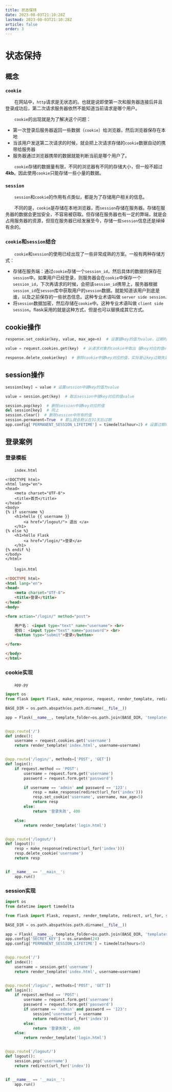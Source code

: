 ```yaml
---
title: 状态保持
date: 2023-08-03T21:10:28Z
lastmod: 2023-08-03T21:10:28Z
article: false
order: 3
---
```


# 状态保持

## 概念

### `cookie`

　　在网站中，`http`请求是无状态的。也就是说即使第一次和服务器连接后并且登录成功后，第二次请求服务器依然不能知道当前请求是哪个用户。

　　`cookie`的出现就是为了解决这个问题：

- 第一次登录后服务器返回一些数据（`cookie`）给浏览器，然后浏览器保存在本地
- 当该用户发送第二次请求的时候，就会把上次请求存储的`cookie`数据自动的携带给服务器
- 服务器通过浏览器携带的数据就能判断当前是哪个用户了。

　　`cookie`存储的数据量有限，不同的浏览器有不同的存储大小，但一般不超过**4kb**。因此使用`cookie`只能存储一些小量的数据。

### `session`

　　`session`和`cookie`的作用有点类似，都是为了存储用户相关的信息。

　　不同的是，`cookie`是存储在本地浏览器，而`session`存储在服务器。存储在服务器的数据会更加安全，不容易被窃取。但存储在服务器也有一定的弊端，就是会占用服务器的资源，但现在服务器已经发展至今，存储一些`session`信息还是绰绰有余的。

### `cookie`和`session`结合

　　`cookie`和`session`的使用已经出现了一些非常成熟的方案。一般有两种存储方式：

- 存储在服务端：通过`cookie`存储一个`session_id`，然后具体的数据则保存在`session`中。如果用户已经登录，则服务器会在`cookie`中保存一个`session_id`，下次再请求的时候，会把该`session_id`携带上，服务器根据`session_id`在`sesson`库中获取用户的`session`数据。就能知道该用户到底是谁，以及之前保存的一些状态信息。这种专业术语叫做 `server side session`.
- 将`session`数据加密，然后存储在`cookie`中。这种专业术语叫做 `client side session`。flask采用的就是这种方式，但是也可以替换成其它方式。

## cookie操作

```python
response.set_cookie(key, value, max_age=n)  # 设置键key的值为value，过期时间为n秒

value = request.cookies.get(key)  # 从请求对象的cookie中取出 键key对应的值value

response.delete_cookie(key)  # 删除cookie中键key对应的值，实际是让key过期失效
```

## session操作

```python
session[key] = value # 设置session中键key的值为value

value = session.get(key)  # 取出session中键key对应的值value

session.pop(key)  # 删除session中键key对应的值
del session[key]  # 同上
session.clear()  # 删除session中所有的值
session.permanent=True  # 那么就会默认在31天后过期
app.config['PERMANENT_SESSION_LIFETIME'] = timedelta(hour=2) # 设置过期时间2小时
```

## 登录案例

### 登录模板

　　`index.html`

```jinja2
<!DOCTYPE html>
<html lang="en">
<head>
    <meta charset="UTF-8">
    <title>首页</title>
</head>
<body>
{% if username %}
    <h1>hello {{ username }}
        <a href="/logout/"> 退出 </a>
    </h1>
{% else %}
    <h1>hello Flask
        <a href="/login/">登录</a>
    </h1>
{% endif %}
</body>
</html>
```

　　`login.html`

```html
<!DOCTYPE html>
<html lang="en">
<head>
    <meta charset="UTF-8">
    <title>登录</title>
</head>
<body>

<form action="/login/" method="post">

    用户名： <input type="text" name="username"> <br>
    密码： <input type="text" name="password"> <br>
    <button type="submit">登录</button>

</form>

</body>
</html>
```

### cookie实现

　　`app.py`

```python
import os
from flask import Flask, make_response, request, render_template, redirect, url_for

BASE_DIR = os.path.abspath(os.path.dirname(__file__))

app = Flask(__name__, template_folder=os.path.join(BASE_DIR, 'templates'))


@app.route('/')
def index():
    username = request.cookies.get('username')
    return render_template('index.html', username=username)


@app.route('/login/', methods=['POST', 'GET'])
def login():
    if request.method == 'POST':
        username = request.form.get('username')
        password = request.form.get('password')

        if username == 'admin' and password == '123':
            resp = make_response(redirect(url_for('index')))
            resp.set_cookie('username', username, max_age=5)
            return resp
        else:
            return '登录失败', 400

    else:
        return render_template('login.html')


@app.route('/logout/')
def logout():
    resp = make_response(redirect(url_for('index')))
    resp.delete_cookie('username')
    return resp


if __name__ == '__main__':
    app.run()

```

### session实现

```python
import os
from datetime import timedelta

from flask import Flask, request, render_template, redirect, url_for, session

BASE_DIR = os.path.abspath(os.path.dirname(__file__))

app = Flask(__name__, template_folder=os.path.join(BASE_DIR, 'templates'))
app.config['SECRET_KEY'] = os.urandom(24)
app.config['PERMANENT_SESSION_LIFETIME'] = timedelta(hours=5)


@app.route('/')
def index():
    username = session.get('username')
    return render_template('index.html', username=username)


@app.route('/login/', methods=['POST', 'GET'])
def login():
    if request.method == 'POST':
        username = request.form.get('username')
        password = request.form.get('password')
        if username == 'admin' and password == '123':
            session['username'] = username
            return redirect(url_for('index'))
        else:
            return '登录失败', 400
    else:
        return render_template('login.html')


@app.route('/logout/')
def logout():
    session.pop('username')
    return redirect(url_for('index'))


if __name__ == '__main__':
    app.run()
```
